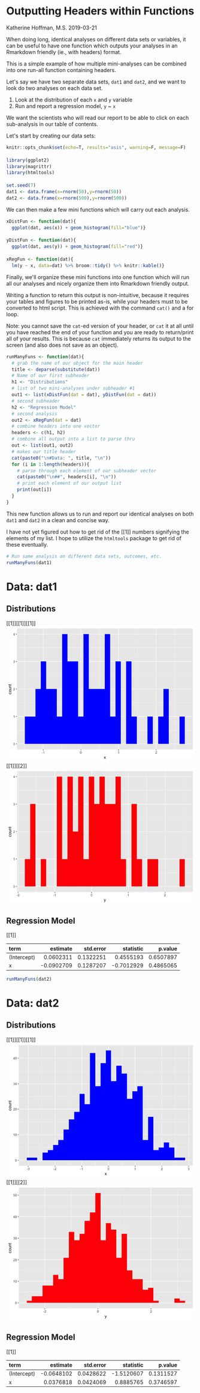 Outputting Headers within Functions
================
Katherine Hoffman, M.S.
2019-03-21

<!-- **The code to create this document in Rmarkdown can be downloaded by clicking the upper right-hand corner button that says `Code`.** -->
When doing long, identical analyses on different data sets or variables, it can be useful to have one function which outputs your analyses in an Rmarkdown friendly (ie., with headers) format.

This is a simple example of how multiple mini-analyses can be combined into one run-all function containing headers.

Let's say we have two separate data sets, `dat1` and `dat2`, and we want to look do two analyses on each data set.

1.  Look at the distribution of each `x` and `y` variable
2.  Run and report a regression model, `y` ~ `x`

We want the scientists who will read our report to be able to click on each sub-analysis in our table of contents.

Let's start by creating our data sets:

``` r
knitr::opts_chunk$set(echo=T, results="asis", warning=F, message=F)

library(ggplot2)
library(magrittr)
library(htmltools)

set.seed(7)
dat1 <- data.frame(x=rnorm(50),y=rnorm(50))
dat2 <- data.frame(x=rnorm(500),y=rnorm(500))
```

We can then make a few mini functions which will carry out each analysis.

``` r
xDistFun <- function(dat){
  ggplot(dat, aes(x)) + geom_histogram(fill="blue")}

yDistFun <- function(dat){
  ggplot(dat, aes(y)) + geom_histogram(fill="red")}

xRegFun <- function(dat){
  lm(y ~ x, data=dat) %>% broom::tidy() %>% knitr::kable()}
```

Finally, we'll organize these mini functions into one function which will run all our analyses and nicely organize them into Rmarkdown friendly output.

Writing a function to return this output is non-intuitive, because it requires your tables and figures to be printed as-is, while your headers must to be converted to html script. This is achieved with the command `cat()` and a for loop.

Note: you cannot save the `cat`-ed version of your header, or `cat` it at all until you have reached the end of your function and you are ready to return/print all of your results. This is because `cat` immediately returns its output to the screen (and also does not save as an object).

``` r
runManyFuns <- function(dat){
  # grab the name of our object for the main header
  title <- deparse(substitute(dat)) 
  # Name of our first subheader
  h1 <- "Distributions" 
  # list of two mini-analyses under subheader #1
  out1 <- list(xDistFun(dat = dat), yDistFun(dat = dat))
  # second subheader
  h2 <- "Regression Model"
  # second analysis
  out2 <- xRegFun(dat = dat) 
  # combine headers into one vector
  headers <- c(h1, h2) 
  # combine all output into a list to parse thru
  out <- list(out1, out2) 
  # makes our title header
  cat(paste0("\n#Data: ", title, "\n")) 
  for (i in 1:length(headers)){ 
    # parse through each element of our subheader vector
    cat(paste0("\n##", headers[i], "\n")) 
    # print each element of our output list
    print(out[i])
  }
}
```

This new function allows us to run and report our identical analyses on both `dat1` and `dat2` in a clean and concise way.

I have not yet figured out how to get rid of the \[\[1\]\] numbers signifying the elements of my list. I hope to utilize the `htmltools` package to get rid of these eventually.

``` r
# Run same analysis on different data sets, outcomes, etc.
runManyFuns(dat1)
```

Data: dat1
==========

Distributions
-------------

\[\[1\]\]\[\[1\]\]\[\[1\]\] ![](headerFuns_blogpost_files/figure-markdown_github/unnamed-chunk-4-1.png) \[\[1\]\]\[\[2\]\] ![](headerFuns_blogpost_files/figure-markdown_github/unnamed-chunk-4-2.png)

Regression Model
----------------

\[\[1\]\]

| term        |    estimate|  std.error|   statistic|    p.value|
|:------------|-----------:|----------:|-----------:|----------:|
| (Intercept) |   0.0602311|  0.1322251|   0.4555193|  0.6507897|
| x           |  -0.0902709|  0.1287207|  -0.7012929|  0.4865065|

``` r
runManyFuns(dat2)
```

Data: dat2
==========

Distributions
-------------

\[\[1\]\]\[\[1\]\]\[\[1\]\] ![](headerFuns_blogpost_files/figure-markdown_github/unnamed-chunk-4-3.png) \[\[1\]\]\[\[2\]\] ![](headerFuns_blogpost_files/figure-markdown_github/unnamed-chunk-4-4.png)

Regression Model
----------------

\[\[1\]\]

| term        |    estimate|  std.error|   statistic|    p.value|
|:------------|-----------:|----------:|-----------:|----------:|
| (Intercept) |  -0.0648102|  0.0428622|  -1.5120607|  0.1311527|
| x           |   0.0376818|  0.0424069|   0.8885765|  0.3746597|
